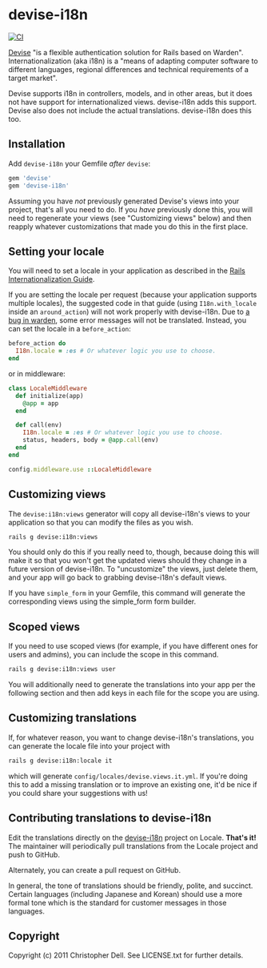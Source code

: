 # devise-i18n

[![CI](https://github.com/tigrish/devise-i18n/actions/workflows/ci.yml/badge.svg)](https://github.com/tigrish/devise-i18n/actions/workflows/ci.yml)

[Devise](https://github.com/plataformatec/devise) "is a flexible authentication solution for Rails based on Warden". Internationalization (aka i18n) is a "means of adapting computer software to different languages, regional differences and technical requirements of a target market".

Devise supports i18n in controllers, models, and in other areas, but it does not have support for internationalized views. devise-i18n adds this support. Devise also does not include the actual translations. devise-i18n does this too.

## Installation

Add `devise-i18n` your Gemfile *after* `devise`:
```ruby
gem 'devise'
gem 'devise-i18n'
```

Assuming you have _not_ previously generated Devise's views into your project, that's all you need to do. If you _have_ previously done this, you will need to regenerate your views (see "Customizing views" below) and then reapply whatever customizations that made you do this in the first place.

## Setting your locale

You will need to set a locale in your application as described in the [Rails Internationalization Guide](https://guides.rubyonrails.org/i18n.html).

If you are setting the locale per request (because your application supports multiple locales), the suggested code in that guide (using `I18n.with_locale` inside an `around_action`) will not work properly with devise-i18n. Due to [a bug in warden](https://github.com/wardencommunity/warden/issues/180), some error messages will not be translated. Instead, you can set the locale in a `before_action`:

```ruby
before_action do
  I18n.locale = :es # Or whatever logic you use to choose.
end
```

or in middleware:

```ruby
class LocaleMiddleware
  def initialize(app)
    @app = app
  end

  def call(env)
    I18n.locale = :es # Or whatever logic you use to choose.
    status, headers, body = @app.call(env)
  end
end
```
```ruby
config.middleware.use ::LocaleMiddleware
```

## Customizing views

The `devise:i18n:views` generator will copy all devise-i18n's views to your application so that you can modify the files as you wish.

``` sh
rails g devise:i18n:views
```
You should only do this if you really need to, though, because doing this will make it so that you won't get the updated views should they change in a future version of devise-i18n. To "uncustomize" the views, just delete them, and your app will go back to grabbing devise-i18n's default views.

If you have ```simple_form``` in your Gemfile, this command will generate the corresponding views using the simple_form form builder.

## Scoped views

If you need to use scoped views (for example, if you have different ones for users and admins), you can include the scope in this command.
``` sh
rails g devise:i18n:views user
```

You will additionally need to generate the translations into your app per the following section and then add keys in each file for the scope you are using.

## Customizing translations

If, for whatever reason, you want to change devise-i18n's translations, you can generate the locale file into your project with 
``` sh
rails g devise:i18n:locale it
```

which will generate `config/locales/devise.views.it.yml`. If you're doing this to add a missing translation or to improve an existing one, it'd be nice if you could share your suggestions with us!


## Contributing translations to devise-i18n

Edit the translations directly on the [devise-i18n](https://app.localeapp.com/projects/377) project on Locale. **That's it!**
The maintainer will periodically pull translations from the Locale project and push to GitHub.

Alternately, you can create a pull request on GitHub.

In general, the tone of translations should be friendly, polite, and succinct. Certain languages (including Japanese and Korean) should use a more formal tone which is the standard for customer messages in those languages.

## Copyright

Copyright (c) 2011 Christopher Dell. See LICENSE.txt for
further details.
